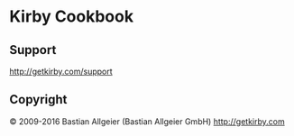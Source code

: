 # Kirby Cookbook


## Support
<http://getkirby.com/support>

## Copyright

© 2009-2016 Bastian Allgeier (Bastian Allgeier GmbH)
<http://getkirby.com>
